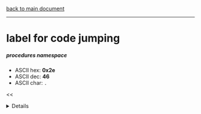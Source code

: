 [back to main document](../README.md)

---

# label for code jumping
##### procedures namespace
- ASCII hex: __0x2e__
- ASCII dec: __46__
- ASCII char: `.`

<<<DETAILS>>>

---

<<<USAGE>>>

---

<<<EXAMPLELINKSECTION>>>

---

[back to main document](../README.md)

***PROJECT RATTISH `@` 2023***
